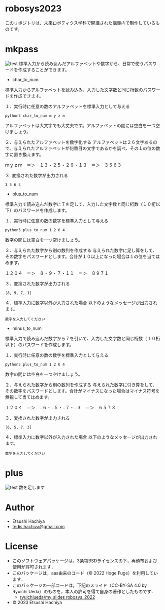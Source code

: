 # robosys2023
このリポジトリは、未来ロボティクス学科で開講された講義内で制作しているものです。

# mkpass
![test](https://github.com/EtsushiHachiya/robosys2023/actions/workflows/test.yml/badge.svg)
標準入力から読み込んだアルファベットや数字から、日常で使うパスワードを作成することができます。

* char_to_num

標準入力からアルファベットを読み込み、入力した文字数と同じ桁数のパスワードを作成できます。

１．実行時に任意の数のアルファベットを標準入力として与える
```
python3 char_to_num m y z m
```
アルファベットは大文字でも大丈夫です。アルファベットの間には空白を一つ空けましょう。

２．与えられたアルファベットを数字化する
アルファベットは２６文字あるので、与えられたアルファベットが何番目の文字であるかを調べ、その１の位の数字に置き換えます。

ｍｙｚｍ　＝＞　１３・２５・２６・１３　＝＞　３５６３

３. 変換された数字が出力される
```
3 5 6 3
```

* plus_to_num

標準入力で読み込んだ数字に７を足して、入力した文字数と同じ桁数（１０桁以下）のパスワードを作成します。

１．実行時に任意の数の数字を標準入力として与える
```
python3 plus_to_num 1 2 0 4
```
数字の間には空白を一つ空けましょう。

２．与えられた数字から別の数列を作成する
与えられた数字に足し算をして、その数字をパスワードとします。合計が１０以上になった場合は１の位を当てはめます。

１２０４　＝＞　８・９・７・１１　＝＞　８９７１

３．変換された数字が出力される
```
[8, 9, 7, 1]
```

４．標準入力に数字以外が入力された場合
以下のようなメッセージが出力されます。
```
数字を入力してください
```

* minus_to_num

標準入力で読み込んだ数字から７を引いて、入力した文字数と同じ桁数（１０桁以下）のパスワードを作成します。

１．実行時に任意の数の数字を標準入力として与える
```
python3 plus_to_num 1 2 0 4
```
数字の間には空白を一つ空けましょう。

２．与えられた数字から別の数列を作成する
与えられた数字に引き算をして、その数字をパスワードとします。合計がマイナスになった場合はマイナス符号を無視して当てはめます。

１２０４　＝＞　−６・−５・−７・−３　＝＞　６５７３

３．変換された数字が出力される
```
[6, 5, 7, 3]
```

４．標準入力に数字以外が入力された場合
以下のようなメッセージが出力されます。
```
数字を入力してください
```

# plus
![test](https://github.com/EtsushiHachiya/robosys2023/actions/workflows/test.yml/badge.svg)
数を足します

# Author
* Etsushi Hachiya 
* tedis.hachiya@gmail.com

# License
* このソフトウェアパッケージは，3条項BSDライセンスの下，再頒布および使用が許可されます．
* このパッケージは，aaa由来のコード（© 2022 Hoge Fuge）を利用しています．
* このパッケージの一部コードは，下記のスライド（CC-BY-SA 4.0 by Ryuichi Ueda）のものを，本人の許可を得て自身の著作としたものです．
    * [ryuichiueda/my_slides robosys_2022](https://github.com/ryuichiueda/my_slides/tree/master/robosys_2022)
* © 2023 Etsushi Hachiya


